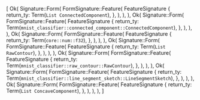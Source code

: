 [
    Ok(
        Signature::Form(
            FormSignature::Feature(
                FeatureSignature {
                    return_ty: Term(`List ConnectedComponent`),
                },
            ),
        ),
    ),
    Ok(
        Signature::Form(
            FormSignature::Feature(
                FeatureSignature {
                    return_ty: Term(`mnist_classifier::connected_component::ConnectedComponent`),
                },
            ),
        ),
    ),
    Ok(
        Signature::Form(
            FormSignature::Feature(
                FeatureSignature {
                    return_ty: Term(`core::num::f32`),
                },
            ),
        ),
    ),
    Ok(
        Signature::Form(
            FormSignature::Feature(
                FeatureSignature {
                    return_ty: Term(`List RawContour`),
                },
            ),
        ),
    ),
    Ok(
        Signature::Form(
            FormSignature::Feature(
                FeatureSignature {
                    return_ty: Term(`mnist_classifier::raw_contour::RawContour`),
                },
            ),
        ),
    ),
    Ok(
        Signature::Form(
            FormSignature::Feature(
                FeatureSignature {
                    return_ty: Term(`mnist_classifier::line_segment_sketch::LineSegmentSketch`),
                },
            ),
        ),
    ),
    Ok(
        Signature::Form(
            FormSignature::Feature(
                FeatureSignature {
                    return_ty: Term(`List ConcaveComponent`),
                },
            ),
        ),
    ),
]